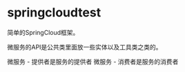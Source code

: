 # springcloudtest
简单的SpringCloud框架。

微服务的API是公共类里面放一些实体以及工具类之类的。

微服务 - 提供者是服务的提供者
微服务 - 消费者是服务的消费者
